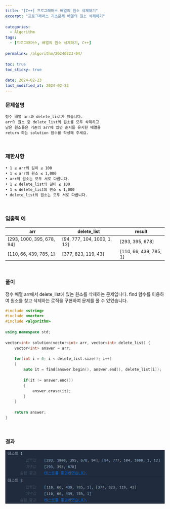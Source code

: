 ```yaml
---
title: "[C++] 프로그래머스 배열의 원소 삭제하기"
excerpt: "프로그래머스 기초문제 배열의 원소 삭제하기"

categories:
  - Algorithm
tags:
  - [프로그래머스, 배열의 원소 삭제하기, C++]

permalink: /algorithm/20240223-04/

toc: true
toc_sticky: true

date: 2024-02-23
last_modified_at: 2024-02-23
---
```


### 문제설명

    정수 배열 arr과 delete_list가 있습니다.
    arr의 원소 중 delete_list의 원소를 모두 삭제하고
    남은 원소들은 기존의 arr에 있던 순서를 유지한 배열을
    return 하는 solution 함수를 작성해 주세요.

<br/>

### 제한사항

    • 1 ≤ arr의 길이 ≤ 100
    • 1 ≤ arr의 원소 ≤ 1,000
    • arr의 원소는 모두 서로 다릅니다.
    • 1 ≤ delete_list의 길이 ≤ 100
    • 1 ≤ delete_list의 원소 ≤ 1,000
    • delete_list의 원소는 모두 서로 다릅니다.

<br/>

### 입출력 예

|arr|delete_list|result|
|----|----|----|
|[293, 1000, 395, 678, 94]|[94, 777, 104, 1000, 1, 12]|[293, 395, 678]|
|[110, 66, 439, 785, 1]|[377, 823, 119, 43]|[110, 66, 439, 785, 1]|

<br/>

### 풀이

정수 배열 arr에서 delete_list에 있는 원소를 삭제하는 문제입니다. find 함수를 이용하여 원소를 찾고 삭제하는 로직을 구현하여 문제를 풀 수 있었습니다.

```cpp
#include <string>
#include <vector>
#include <algorithm>

using namespace std;

vector<int> solution(vector<int> arr, vector<int> delete_list) {
    vector<int> answer = arr;
    
    for(int i = 0; i < delete_list.size(); i++)
    {
        auto it = find(answer.begin(), answer.end(), delete_list[i]);
        
        if(it != answer.end())
        {
            answer.erase(it);
        }
    }
    
    return answer;
}
```

<br/>

### 결과
![코드 실행결과](/assets/images/posts_img/20240223-04/001.png "코드 실행결과")

<script async src="https://pagead2.googlesyndication.com/pagead/js/adsbygoogle.js?client=ca-pub-9590884639502637"
     crossorigin="anonymous"></script>
<!-- devlogbase_01 -->
<ins class="adsbygoogle"
     style="display:block"
     data-ad-client="ca-pub-9590884639502637"
     data-ad-slot="4742297382"
     data-ad-format="auto"
     data-full-width-responsive="true"></ins>
<script>
     (adsbygoogle = window.adsbygoogle || []).push({});
</script>
